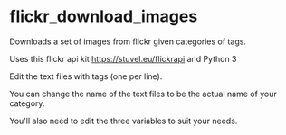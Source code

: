 # flickr_download_images
Downloads a set of images from flickr given categories of tags. 

Uses this flickr api kit https://stuvel.eu/flickrapi and Python 3

Edit the text files with tags (one per line).

You can change the name of the text files to be the actual name of your category.

You'll also need to edit the three variables to suit your needs.
